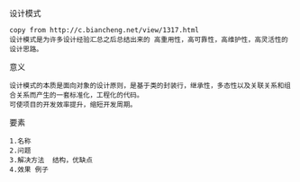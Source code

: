 设计模式
    
    copy from http://c.biancheng.net/view/1317.html
    设计模式是为许多设计经验汇总之后总结出来的 高重用性，高可靠性，高维护性，高灵活性的设计思路。

意义

    设计模式的本质是面向对象的设计原则，是基于类的封装行，继承性，多态性以及关联关系和组合关系而产生的一套标准化，工程化的代码。
    可使项目的开发效率提升，缩短开发周期。

要素
    
    1.名称
    2.问题
    3.解决方法  结构，优缺点
    4.效果 例子